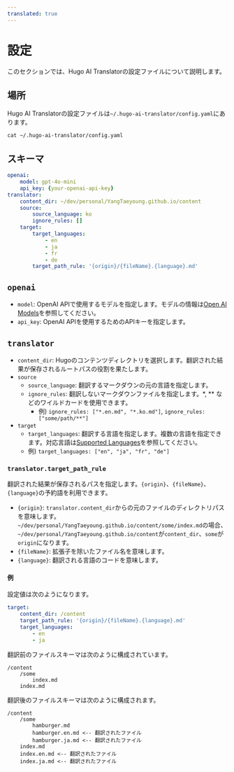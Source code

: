 ```yaml
---
translated: true
---
```

# 設定
このセクションでは、Hugo AI Translatorの設定ファイルについて説明します。

## 場所
Hugo AI Translatorの設定ファイルは`~/.hugo-ai-translator/config.yaml`にあります。

```shell
cat ~/.hugo-ai-translator/config.yaml
```

## スキーマ  
```yaml
openai:
    model: gpt-4o-mini
    api_key: {your-openai-api-key}
translator:
    content_dir: ~/dev/personal/YangTaeyoung.github.io/content
    source:
        source_language: ko
        ignore_rules: []
    target:
        target_languages:
            - en
            - ja
            - fr
            - de
        target_path_rule: '{origin}/{fileName}.{language}.md'
```

## `openai`
- `model`: OpenAI APIで使用するモデルを指定します。モデルの情報は[Open AI Models](https://platform.openai.com/docs/models)を参照してください。
- `api_key`: OpenAI APIを使用するためのAPIキーを指定します。

## `translator`
- `content_dir`: Hugoのコンテンツディレクトリを選択します。翻訳された結果が保存されるルートパスの役割を果たします。
- `source`
    - `source_language`: 翻訳するマークダウンの元の言語を指定します。
    - `ignore_rules`: 翻訳しないマークダウンファイルを指定します。*, ** などのワイルドカードを使用できます。
      - 例) `ignore_rules: ["*.en.md", "*.ko.md"]`, `ignore_rules: ["some/path/**"]`
- `target`
  - `target_languages`: 翻訳する言語を指定します。複数の言語を指定できます。対応言語は[Supported Languages](../README.md#supported-languages)を参照してください。
  - 例) `target_languages: ["en", "ja", "fr", "de"]`

### `translator.target_path_rule`
翻訳された結果が保存されるパスを指定します。`{origin}`、`{fileName}`、`{language}`の予約語を利用できます。
- `{origin}`: `translator.content_dir`からの元のファイルのディレクトリパスを意味します。`~/dev/personal/YangTaeyoung.github.io/content/some/index.md`の場合、`~/dev/personal/YangTaeyoung.github.io/content`が`content_dir`、`some`が`origin`になります。
- `{fileName}`: 拡張子を除いたファイル名を意味します。
- `{language}`: 翻訳される言語のコードを意味します。

#### 例
設定値は次のようになります。
```yaml
target:
    content_dir: /content
    target_path_rule: '{origin}/{fileName}.{language}.md'
    target_languages:
        - en
        - ja
```

翻訳前のファイルスキーマは次のように構成されています。

```
/content
    /some
        index.md
    index.md
```

翻訳後のファイルスキーマは次のように構成されます。
```
/content
    /some
        hamburger.md
        hamburger.en.md <-- 翻訳されたファイル
        hamburger.ja.md <-- 翻訳されたファイル
    index.md
    index.en.md <-- 翻訳されたファイル
    index.ja.md <-- 翻訳されたファイル
```
